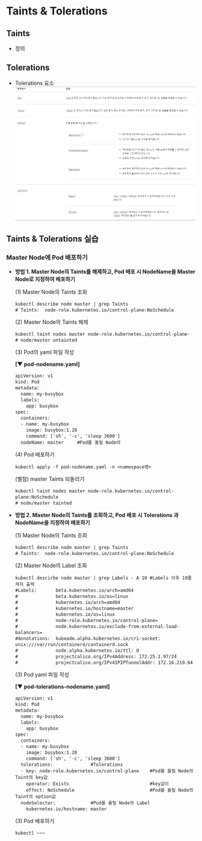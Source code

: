 # Taints & Tolerations

## Taints
- 정의


## Tolerations

- Tolerations 요소  
  ![](https://github.com/KubeHatesMe/datacon-k8s/blob/master/image/about_toleration.PNG?raw=true)

## Taints & Tolerations 실습
  ### Master Node에 Pod 배포하기
   - **방법 1. Master Node의 Taints를 해제하고, Pod 배포 시 NodeName을 Master Node로 지정하여 배포하기**  
   
      (1) Master Node의 Taints 조회  
      ```
      kubectl describe node master | grep Taints
      # Taints:  node-role.kubernetes.io/control-plane:NoSchedule
      ```
      
      (2) Master Node의 Taints 해제
      ```
      kubectl taint nodes master node-role.kubernetes.io/control-plane-
      # node/master untainted
      ```
      
      (3) Pod의 yaml 파일 작성  
      
      **[▼ pod-nodename.yaml]**
      ```
      apiVersion: v1
      kind: Pod
      metadata:
        name: my-busybox
        labels:             
          app: busybox        
      spec:
        containers:
        - name: my-busybox
          image: busybox:1.28
          command: ['sh', '-c', 'sleep 3600']
        nodeName: master     #Pod를 올릴 Node의 
      ```
      
      (4) Pod 배포하기
      ```
      kubectl apply -f pod-nodename.yaml -n <namespace명>
      ```  
      
      (별첨) master Taints 되돌리기
      ```
      kubectl taint nodes master node-role.kubernetes.io/control-plane:NoSchedule
      # node/master tainted
      ```
      
       
   - **방법 2. Master Node의 Taints를 조회하고, Pod 배포 시 Tolerations 과 NodeName을 지정하여 배포하기**  
   
      (1) Master Node의 Taints 조회  
      ```
      kubectl describe node master | grep Taints
      # Taints:  node-role.kubernetes.io/control-plane:NoSchedule
      ```
      (2) Master Node의 Label 조회
      ```
      kubectl descirbe node master | grep Labels - A 10 #Labels 이후 10줄까지 출력
      #Labels:       beta.kubernetes.io/arch=amd64
      #              beta.kubernetes.io/os=linux
      #              kubernetes.io/arch=amd64
      #              kubernetes.io/hostname=master
      #              kubernetes.io/os=linux
      #              node-role.kubernetes.io/control-plane=
      #              node.kubernetes.io/exclude-from-external-load-balancers=
      #Annotations:  kubeadm.alpha.kubernetes.io/cri-socket: unix:///var/run/containerd/containerd.sock
      #              node.alpha.kubernetes.io/ttl: 0
      #              projectcalico.org/IPv4Address: 172.25.1.97/24
      #              projectcalico.org/IPv4IPIPTunnelAddr: 172.16.219.64
      ```  
      (3) Pod yaml 파일 작성  
      
      **[▼ pod-tolerations-nodename.yaml]**
      ```
      apiVersion: v1
      kind: Pod
      metadata:
        name: my-busybox
        labels:             
          app: busybox        
      spec:
        containers:
        - name: my-busybox
          image: busybox:1.28
          command: ['sh', '-c', 'sleep 3600']
        tolerations:              #Tolerations
        - key: node-role.kubernetes.io/control-plane    #Pod를 올릴 Node의 Taint의 key값
          operator: Exists                              #key값이 
          effect: NoSchedule                            #Pod를 올릴 Node의 Taint의 option값
        nodeSelector:             #Pod를 올릴 Node의 Label
          kubernetes.io/hostname: master
      ```
      
      (3) Pod 배포하기
      ```
      kubectl ~~~
      ```
    
    
    
